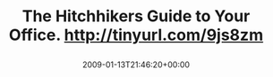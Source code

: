 ---
retweeted: false
source: <a href="http://twitter.com" rel="nofollow">Twitter Web Client</a>
entities:
  hashtags: []
  symbols: []
  user_mentions: []
  urls: []
display_text_range:
- '0'
- '63'
favorite_count: '0'
id_str: '1116704961'
truncated: false
retweet_count: '0'
id: '1116704961'
created_at: Tue Jan 13 21:46:20 +0000 2009
favorited: false
full_text: The Hitchhikers Guide to Your Office. http://tinyurl.com/9js8zm
lang: en
tags:
- pesos/twitter
date: '2009-01-13T21:46:20+00:00'
src: https://twitter.com/bascht/status/1116704961
original_url: https://twitter.com/bascht/status/1116704961
type: twitter_tweet
text: The Hitchhikers Guide to Your Office. http://tinyurl.com/9js8zm
title: 'The Hitchhikers Guide to Your Office. http://tinyurl.com/9js8zm

  '

---